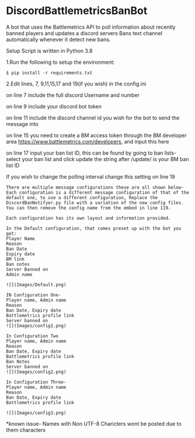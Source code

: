 # DiscordBattlemetricsBanBot

A bot that uses the Battlemetrics API to poll information about recently banned players and updates a discord servers Bans text channel automatically whenever it detect new bans.

Setup
Script is written in Python 3.8

1.Run the following to setup the environment:

```$ pip install -r requirements.txt```

2.Edit lines, 7, 9,11,15,17 and 19(if you wish) in the config.ini

on line 7 include the full discord Username and number

on line 9 include your discord bot token

on line 11 include the discord channel id you wish for the bot to send the message into

on line 15 you need to create a BM access token through the BM developer area https://www.battlemetrics.com/developers, and input this here

on line 17 input your ban list ID, this can be found by going to ban lists-select your ban list and click update the string after /update/<string> is your BM ban list ID

If you wish to change the polling interval change this setting on line 19

    There are multiple message configurations these are all shown below-
    Each configuration is a different message configuration of that of the default one, to use a different configuration, Replace the DiscordBanNotifyer.py file with a variation of the new config files. You can then remove the config name from the embed in line 119.

    Each configuration has its own layout and information provided.

    In the Default configuration, that comes preset up with the bot you get:
    Player Name
    Reason
    Ban Date
    Expiry date
    BM link
    Ban notes
    Server Banned on
    Admin name

    ![](Images/Default.png)

    IN Configuration One- 
    Player name, Admin name
    Reason
    Ban Date, Expiry date
    Battlemetrics profile link
    Server banned on
    ![](Images/config1.png)

    In Configuration Two
    Player name, Admin name
    Reason
    Ban Date, Expiry date
    Battlemetrics profile link
    Ban Notes
    Server banned on
    ![](Images/config2.png)

    In Configuration Three-
    Player name, Admin name
    Reason
    Ban Date, Expiry date
    Battlemetrics profile link

    ![](Images/config3.png)

*known issue- Names with Non UTF-8 Charicters wont be posted due to them characters
